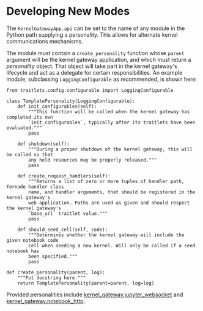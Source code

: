# Developing New Modes

The `KernelGatewayApp.api` can be set to the name of any module in the Python path supplying a personality. This allows for alternate kernel communications mechanisms.

The module must contain a ``create_personality`` function whose ``parent`` argument will be the kernel gateway application, and which must return a *personality* object. That object will take part in the kernel gateway's lifecycle and act as a delegate for certain responsibilities. An example module, subclassing ``LoggingConfigurable`` as recommended, is shown here:

```
from traitlets.config.configurable import LoggingConfigurable

class TemplatePersonality(LoggingConfigurable):
    def init_configurables(self):
        """This function will be called when the kernel gateway has completed its own 
        `init_configurables`, typically after its traitlets have been evaluated."""
        pass 

    def shutdown(self):
        """During a proper shutdown of the kernel gateway, this will be called so that
        any held resources may be properly released."""
        pass 

    def create_request_handlers(self):
        """Returns a list of zero or more tuples of handler path, Tornado handler class
        name, and handler arguments, that should be registered in the kernel gateway's 
        web application. Paths are used as given and should respect the kernel gateway's 
        `base_url` traitlet value."""
        pass 

    def should_seed_cell(self, code):
        """Determines whether the kernel gateway will include the given notebook code 
        cell when seeding a new kernel. Will only be called if a seed notebook has 
        been specified."""
        pass

def create_personality(parent, log):
    """Put docstring here."""
    return TemplatePersonality(parent=parent, log=log)
```

Provided personalities include [kernel_gateway.jupyter_websocket](websocket-mode.md) and [kernel_gateway.notebook_http](http-mode.md).
